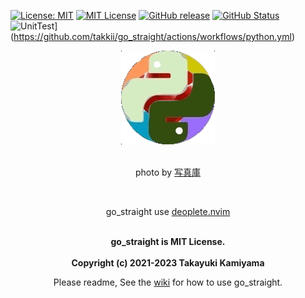 [![License: MIT](https://img.shields.io/badge/License-MIT-yellow.svg)](https://opensource.org/licenses/MIT) [![MIT
License](http://img.shields.io/badge/license-MIT-blue.svg?style=flat)](
LICENSE) [![GitHub release](https://img.shields.io/github/release/takkii/go_straight.svg?style=flat)](GitHub) [![GitHub Status](https://img.shields.io/github/last-commit/takkii/go_straight.svg?style=flat)](GitHub) ![UnitTest](https://github.com/takkii/go_straight/actions/workflows/python.yml/badge.svg?branch=main)](https://github.com/takkii/go_straight/actions/workflows/python.yml)
<br />

<div align="center"><img src="https://github.com/takkii/photo/blob/main/images/python_ruby.gif" alt="PythonとRuby" title="logo"></div>
<br />
<div align="center">
    <p>photo by <a href="https://github.com/takkii/photo">写真庫</a></p>
</div>
<br />
<div align="center">
    <p> go_straight use <a href="https://github.com/Shougo/deoplete.nvim">deoplete.nvim</a></p>
</div>
<br />
<div align="center">
    <b> go_straight is MIT License. </b>
</div>
<br />
<div align="center">
    <b> Copyright (c) 2021-2023 Takayuki Kamiyama </b>
    <p> Please readme, See the <a href="https://github.com/takkii/go_straight/wiki/Specification">wiki</a> for how to use go_straight. </p>
</div>
